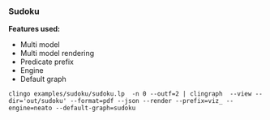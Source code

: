 ### Sudoku

**Features used:**
- Multi model
- Multi model rendering
- Predicate prefix
- Engine
- Default graph


`clingo examples/sudoku/sudoku.lp  -n 0 --outf=2 | clingraph  --view --dir='out/sudoku' --format=pdf --json --render --prefix=viz_ --engine=neato --default-graph=sudoku`
